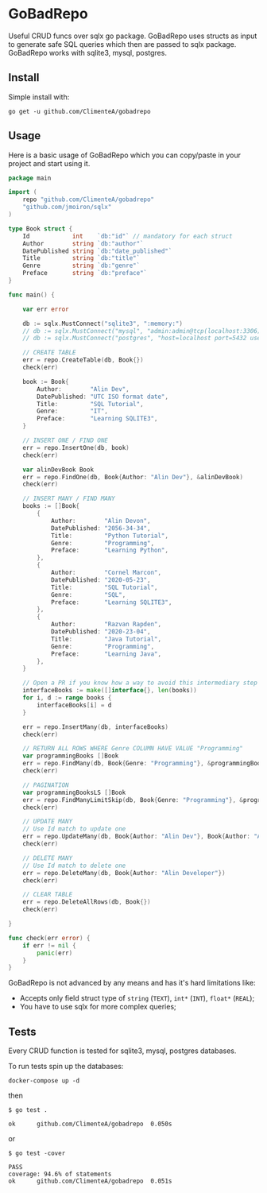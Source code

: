 # GoBadRepo

Useful CRUD funcs over sqlx go package. GoBadRepo uses structs as input to generate safe SQL queries which then are passed to sqlx package. GoBadRepo works with sqlite3, mysql, postgres. 


## Install

Simple install with:

```shell
go get -u github.com/ClimenteA/gobadrepo
```


## Usage

Here is a basic usage of GoBadRepo which you can copy/paste in your project and start using it.

```go
package main

import ( 
	repo "github.com/ClimenteA/gobadrepo"
	"github.com/jmoiron/sqlx"
)

type Book struct {
	Id            int    `db:"id"` // mandatory for each struct
	Author        string `db:"author"`
	DatePublished string `db:"date_published"`
	Title         string `db:"title"`
	Genre         string `db:"genre"`
	Preface       string `db:"preface"`
}

func main() {

	var err error

	db := sqlx.MustConnect("sqlite3", ":memory:")
	// db := sqlx.MustConnect("mysql", "admin:admin@tcp(localhost:3306)/testdb")
	// db := sqlx.MustConnect("postgres", "host=localhost port=5432 user=admin password=admin dbname=testdb sslmode=disable")

	// CREATE TABLE
	err = repo.CreateTable(db, Book{})
	check(err)

	book := Book{
		Author:        "Alin Dev",
		DatePublished: "UTC ISO format date",
		Title:         "SQL Tutorial",
		Genre:         "IT",
		Preface:       "Learning SQLITE3",
	}

	// INSERT ONE / FIND ONE
	err = repo.InsertOne(db, book)
	check(err)

	var alinDevBook Book
	err = repo.FindOne(db, Book{Author: "Alin Dev"}, &alinDevBook)
	check(err)

	// INSERT MANY / FIND MANY
	books := []Book{
		{
			Author:        "Alin Devon",
			DatePublished: "2056-34-34",
			Title:         "Python Tutorial",
			Genre:         "Programming",
			Preface:       "Learning Python",
		},
		{
			Author:        "Cornel Marcon",
			DatePublished: "2020-05-23",
			Title:         "SQL Tutorial",
			Genre:         "SQL",
			Preface:       "Learning SQLITE3",
		},
		{
			Author:        "Razvan Rapden",
			DatePublished: "2020-23-04",
			Title:         "Java Tutorial",
			Genre:         "Programming",
			Preface:       "Learning Java",
		},
	}

	// Open a PR if you know how a way to avoid this intermediary step
	interfaceBooks := make([]interface{}, len(books))
	for i, d := range books {
		interfaceBooks[i] = d
	}

	err = repo.InsertMany(db, interfaceBooks)
	check(err)

	// RETURN ALL ROWS WHERE Genre COLUMN HAVE VALUE "Programming" 
	var programmingBooks []Book
	err = repo.FindMany(db, Book{Genre: "Programming"}, &programmingBooks)
	check(err)

	// PAGINATION
	var programmingBooksLS []Book
	err = repo.FindManyLimitSkip(db, Book{Genre: "Programming"}, &programmingBooksLS, 2, 0)
	check(err)

	// UPDATE MANY
	// Use Id match to update one
	err = repo.UpdateMany(db, Book{Author: "Alin Dev"}, Book{Author: "Alin Developer"})
	check(err)

	// DELETE MANY
	// Use Id match to delete one
	err = repo.DeleteMany(db, Book{Author: "Alin Developer"})
	check(err)

	// CLEAR TABLE
	err = repo.DeleteAllRows(db, Book{})
	check(err)

}

func check(err error) {
	if err != nil {
		panic(err)
	}
}

```

GoBadRepo is not advanced by any means and has it's hard limitations like:
- Accepts only field struct type of `string` (`TEXT`), `int*` (`INT`), `float*` (`REAL`);
- You have to use sqlx for more complex queries;


## Tests

Every CRUD function is tested for sqlite3, mysql, postgres databases. 

To run tests spin up the databases:
```shell
docker-compose up -d
```
then 
```shell
$ go test .

ok      github.com/ClimenteA/gobadrepo  0.050s
```
or 
```shell
$ go test -cover

PASS
coverage: 94.6% of statements
ok      github.com/ClimenteA/gobadrepo  0.051s
```
 
